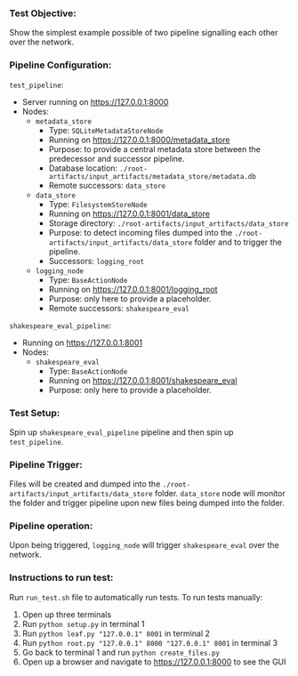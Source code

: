 ### Test Objective:
Show the simplest example possible of two pipeline signalling each other over the network.

### Pipeline Configuration:
`test_pipeline`:
- Server running on https://127.0.0.1:8000
- Nodes:
    - `metadata_store`
        - Type: `SQLiteMetadataStoreNode`
        - Running on https://127.0.0.1:8000/metadata_store
        - Purpose: to provide a central metadata store between the predecessor and successor pipeline.
        - Database location: `./root-artifacts/input_artifacts/metadata_store/metadata.db`
        - Remote successors: `data_store`
    - `data_store`
        - Type: `FilesystemStoreNode`
        - Running on https://127.0.0.1:8001/data_store
        - Storage directory: `./root-artifacts/input_artifacts/data_store`
        - Purpose: to detect incoming files dumped into the `./root-artifacts/input_artifacts/data_store` folder and to trigger the pipeline.
        - Successors: `logging_root`
    - `logging_node`
        - Type: `BaseActionNode`
        - Running on https://127.0.0.1:8001/logging_root
        - Purpose: only here to provide a placeholder.
        - Remote successors: `shakespeare_eval` 

`shakespeare_eval_pipeline`:
- Running on https://127.0.0.1:8001
- Nodes: 
    - `shakespeare_eval`
        - Type: `BaseActionNode`
        - Running on https://127.0.0.1:8001/shakespeare_eval
        - Purpose: only here to provide a placeholder.

### Test Setup:
Spin up `shakespeare_eval_pipeline` pipeline and then spin up `test_pipeline`.

### Pipeline Trigger:
Files will be created and dumped into the `./root-artifacts/input_artifacts/data_store` folder. `data_store` node will monitor the folder and trigger pipeline upon new files being dumped into the folder.

### Pipeline operation:
Upon being triggered, `logging_node` will trigger `shakespeare_eval` over the network.

### Instructions to run test:
Run `run_test.sh` file to automatically run tests.
To run tests manually:
1. Open up three terminals
2. Run `python setup.py` in terminal 1
3. Run `python leaf.py "127.0.0.1" 8001` in terminal 2
4. Run `python root.py "127.0.0.1" 8000 "127.0.0.1" 8001` in terminal 3
5. Go back to terminal 1 and run `python create_files.py`
6. Open up a browser and navigate to https://127.0.0.1:8000 to see the GUI